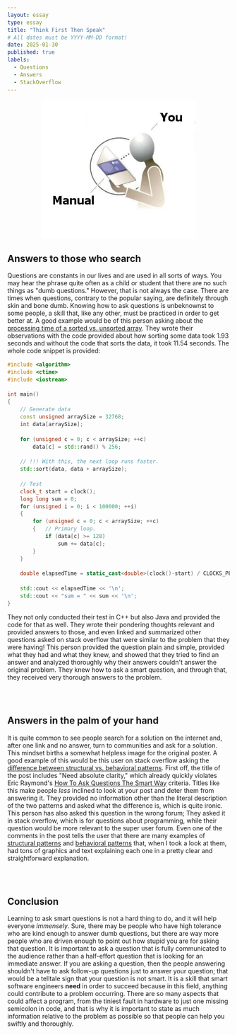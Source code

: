 ```yaml
---
layout: essay
type: essay
title: "Think First Then Speak"
# All dates must be YYYY-MM-DD format!
date: 2025-01-30
published: true
labels:
  - Questions
  - Answers
  - StackOverflow
---
```

<p align = "center">
<img width="350px" class="rounded pe-4" src="../img/think-first-then-speak/rtfm.png">
</p>

## Answers to those who search
Questions are constants in our lives and are used in all sorts of ways. You may hear the phrase quite often as a child or student that there are no such things as "dumb questions." However, that is not always the case. There are times when questions, contrary to the popular saying, are definitely through skin and bone dumb. Knowing how to ask questions is unbeknownst to some people, a skill that, like any other, must be practiced in order to get better at. A good example would be of this person asking about the [processing time of a sorted vs. unsorted array](https://stackoverflow.com/questions/11227809/why-is-processing-a-sorted-array-faster-than-processing-an-unsorted-array). They wrote their observations with the code provided about how sorting some data took 1.93 seconds and without the code that sorts the data, it took 11.54 seconds. The whole code snippet is provided:

```cpp
#include <algorithm>
#include <ctime>
#include <iostream>

int main()
{
    // Generate data
    const unsigned arraySize = 32768;
    int data[arraySize];

    for (unsigned c = 0; c < arraySize; ++c)
        data[c] = std::rand() % 256;

    // !!! With this, the next loop runs faster.
    std::sort(data, data + arraySize);

    // Test
    clock_t start = clock();
    long long sum = 0;
    for (unsigned i = 0; i < 100000; ++i)
    {
        for (unsigned c = 0; c < arraySize; ++c)
        {   // Primary loop.
            if (data[c] >= 128)
                sum += data[c];
        }
    }

    double elapsedTime = static_cast<double>(clock()-start) / CLOCKS_PER_SEC;

    std::cout << elapsedTime << '\n';
    std::cout << "sum = " << sum << '\n';
}
```
They not only conducted their test in C++ but also Java and provided the code for that as well. They wrote their pondering thoughts relevant and provided answers to those, and even linked and summarized other questions asked on stack overflow that were similar to the problem that they were having! This person provided the question plain and simple, provided what they had and what they knew, and showed that they tried to find an answer and analyzed thoroughly why their answers couldn't answer the original problem. They knew how to ask a smart question, and through that, they received very thorough answers to the problem.

<br><br>

## Answers in the palm of your hand
It is quite common to see people search for a solution on the internet and, after one link and no answer, turn to communities and ask for a solution. This mindset births a somewhat helpless image for the original poster.
A good example of this would be this user on stack overflow asking the [difference between structural vs. behavioral patterns](https://stackoverflow.com/questions/79402043/structural-vs-behavioral-patterns-need-absolute-clarity). First off, the title of the post includes "Need absolute clarity," which already quickly violates Eric Raymond's [How To Ask Questions The Smart Way](http://www.catb.org/esr/faqs/smart-questions.html) criteria. Titles like this make people *less* inclined to look at your post and deter them from answering it. They provided no information other than the literal description of the two patterns and asked what the difference is, which is quite ironic. This person has also asked this question in the wrong forum; They asked it in stack overflow, which is for questions about programming, while their question would be more relevant to the super user forum. Even one of the comments in the post tells the user that there are many examples of [structural patterns](https://refactoring.guru/design-patterns/structural-patterns) and [behavioral patterns](https://refactoring.guru/design-patterns/behavioral-patterns) that, when I took a look at them, had tons of graphics and text explaining each one in a pretty clear and straightforward explanation. 

<br><br>

## Conclusion
Learning to ask smart questions is not a hard thing to do, and it will help everyone *immensely*. Sure, there may be people who have high tolerance who are kind enough to answer dumb questions, but there are way more people who are driven enough to point out how stupid you are for asking that question. It is important to ask a question that is fully communicated to the audience rather than a half-effort question that is looking for an immediate answer. If you are asking a question, then the people answering shouldn't have to ask follow-up questions just to answer your question; that would be a telltale sign that your question is not smart. It is a skill that smart software engineers **need** in order to succeed because in this field, anything could contribute to a problem occurring. There are so many aspects that could affect a program, from the tiniest fault in hardware to just one missing semicolon in code, and that is why it is important to state as much information relative to the problem as possible so that people can help you swiftly and thoroughly.
